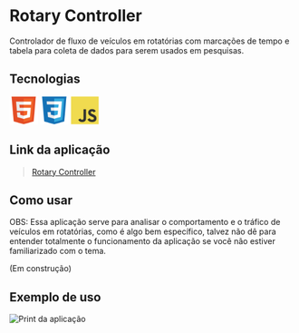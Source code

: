 # Rotary Controller

Controlador de fluxo de veículos em rotatórias com marcações de tempo e tabela para coleta de dados para serem usados em pesquisas.

## Tecnologias

[<img src="https://raw.githubusercontent.com/devicons/devicon/master/icons/html5/html5-original.svg" width="50">](https://www.w3schools.com/html/)
[<img src="https://raw.githubusercontent.com/devicons/devicon/master/icons/css3/css3-original.svg" width="50">](https://www.w3schools.com/css/)
[<img src="https://raw.githubusercontent.com/devicons/devicon/master/icons/javascript/javascript-original.svg" width="50">](https://www.javascript.com/)

## Link da aplicação
> <a href="crisnzx.github.io/rotary-v3/" target="_blank" >Rotary Controller</a>

## Como usar

OBS: Essa aplicação serve para analisar o comportamento e o tráfico de veículos em rotatórias, como é algo bem específico, talvez não dê para entender totalmente o funcionamento da aplicação se você não estiver familiarizado com o tema.

(Em construção)

## Exemplo de uso

<img src="https://i.imgur.com/X9TbJEf.png" alt="Print da aplicação" >
